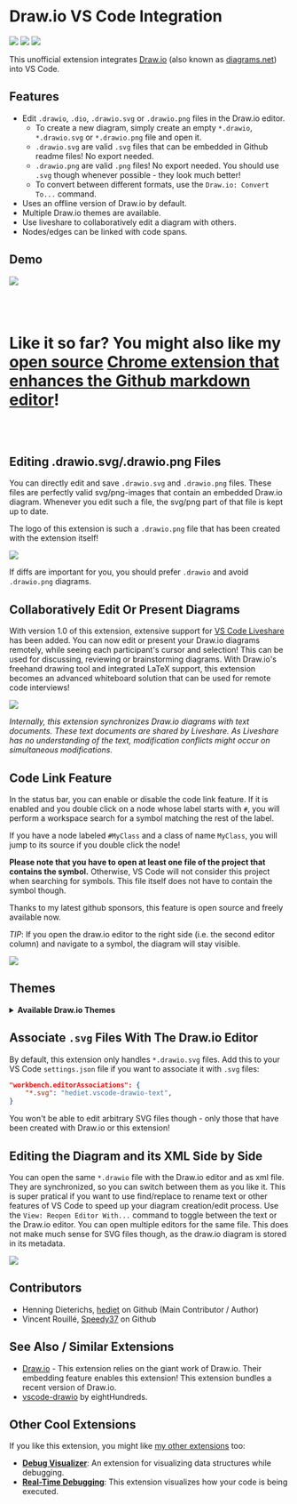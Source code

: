 # Draw.io VS Code Integration

[![](https://img.shields.io/static/v1?style=social&label=Sponsor&message=%E2%9D%A4&logo=GitHub&color&link=%3Curl%3E)](https://github.com/sponsors/hediet)
[![](https://img.shields.io/static/v1?style=social&label=Donate&message=%E2%9D%A4&logo=Paypal&color&link=%3Curl%3E)](https://www.paypal.com/cgi-bin/webscr?cmd=_s-xclick&hosted_button_id=ZP5F38L4C88UY&source=url)
[![](https://img.shields.io/twitter/follow/hediet_dev.svg?style=social)](https://twitter.com/intent/follow?screen_name=hediet_dev)

This unofficial extension integrates [Draw.io](https://app.diagrams.net/) (also known as [diagrams.net](https://github.com/hediet/vscode-drawio/blob/master/diagrams.net)) into VS Code.

## Features

-   Edit `.drawio`, `.dio`, `.drawio.svg` or `.drawio.png` files in the Draw.io editor.
    -   To create a new diagram, simply create an empty `*.drawio`, `*.drawio.svg` or `*.drawio.png` file and open it.
    -   `.drawio.svg` are valid `.svg` files that can be embedded in Github readme files! No export needed.
    -   `.drawio.png` are valid `.png` files! No export needed. You should use `.svg` though whenever possible - they look much better!
    -   To convert between different formats, use the `Draw.io: Convert To...` command.
-   Uses an offline version of Draw.io by default.
-   Multiple Draw.io themes are available.
-   Use liveshare to collaboratively edit a diagram with others.
-   Nodes/edges can be linked with code spans.

## Demo

![](https://github.com/hediet/vscode-drawio/raw/master/./docs/demo.gif)

<br />
<br />

# Like it so far? You might also like my [open source](https://github.com/hediet/chrome-ext-github-monaco) [Chrome extension that enhances the Github markdown editor](https://chrome.google.com/webstore/detail/monaco-markdown-editor-fo/mmpbdjdnmhgkpligeniippcgfmkgkpnf)!

<br />
<br />

## Editing .drawio.svg/.drawio.png Files

You can directly edit and save `.drawio.svg` and `.drawio.png` files.
These files are perfectly valid svg/png-images that contain an embedded Draw.io diagram.
Whenever you edit such a file, the svg/png part of that file is kept up to date.

The logo of this extension is such a `.drawio.png` file that has been created with the extension itself!

![](https://github.com/hediet/vscode-drawio/raw/master/./docs/drawio-png.gif)

If diffs are important for you, you should prefer `.drawio` and avoid `.drawio.png` diagrams.

## Collaboratively Edit Or Present Diagrams

With version 1.0 of this extension, extensive support for [VS Code Liveshare](https://visualstudio.microsoft.com/de/services/live-share/) has been added. You can now edit or present your Draw.io diagrams remotely, while seeing each participant's cursor and selection! This can be used for discussing, reviewing or brainstorming diagrams.
With Draw.io's freehand drawing tool and integrated LaTeX support, this extension becomes an advanced whiteboard solution that can be used for remote code interviews!

![](https://github.com/hediet/vscode-drawio/raw/master/./docs/liveshare-demo.gif)

_Internally, this extension synchronizes Draw.io diagrams with text documents.
These text documents are shared by Liveshare. As Liveshare has no understanding of the text, modification conflicts might occur on simultaneous modifications._

## Code Link Feature

In the status bar, you can enable or disable the code link feature.
If it is enabled and you double click on a node whose label starts with `#`,
you will perform a workspace search for a symbol matching the rest of the label.

If you have a node labeled `#MyClass` and a class of name `MyClass`, you will jump to its source if you double click the node!

**Please note that you have to open at least one file of the project that contains the symbol.**
Otherwise, VS Code will not consider this project when searching for symbols.
This file itself does not have to contain the symbol though.

Thanks to my latest github sponsors, this feature is open source and freely available now.

_TIP_: If you open the draw.io editor to the right side (i.e. the second editor column) and navigate to a symbol,
the diagram will stay visible.

![](https://github.com/hediet/vscode-drawio/raw/master/./docs/demo-code-link.gif)

## Themes

<details>
    <summary><b>Available Draw.io Themes</b></summary>
    <!-- Please use HTML syntax here so that it works for Github and mkdocs -->
    <ul>
        <li><p>Theme "atlas"</p><img src="https://github.com/hediet/vscode-drawio/raw/master/docs/theme-atlas.png" alt="atlas" width="800"></li>
        <li><p>Theme "Kennedy"</p><img src="https://github.com/hediet/vscode-drawio/raw/master/docs/theme-Kennedy.png" alt="Kennedy" width="800"></li>
        <li><p>Theme "min"</p><img src="https://github.com/hediet/vscode-drawio/raw/master/docs/theme-min.png" alt="min" width="800"</li>
        <li><p>Theme "dark"</p><img src="https://github.com/hediet/vscode-drawio/raw/master/docs/theme-dark.png" alt="dark" width="800"></li>
    </ul>
</details>

## Associate `.svg` Files With The Draw.io Editor

By default, this extension only handles `*.drawio.svg` files.
Add this to your VS Code `settings.json` file if you want to associate it with `.svg` files:

```json
"workbench.editorAssociations": {
    "*.svg": "hediet.vscode-drawio-text",
}
```

You won't be able to edit arbitrary SVG files though - only those that have been created with Draw.io or this extension!

## Editing the Diagram and its XML Side by Side

You can open the same `*.drawio` file with the Draw.io editor and as xml file.
They are synchronized, so you can switch between them as you like it.
This is super pratical if you want to use find/replace to rename text or other features of VS Code to speed up your diagram creation/edit process.
Use the `View: Reopen Editor With...` command to toggle between the text or the Draw.io editor. You can open multiple editors for the same file.
This does not make much sense for SVG files though, as the draw.io diagram is stored in its metadata.

![](https://github.com/hediet/vscode-drawio/raw/master/./docs/drawio-xml.gif)

## Contributors

-   Henning Dieterichs, [hediet](https://github.com/hediet) on Github (Main Contributor / Author)
-   Vincent Rouillé, [Speedy37](https://github.com/Speedy37) on Github

## See Also / Similar Extensions

-   [Draw.io](https://app.diagrams.net/) - This extension relies on the giant work of Draw.io. Their embedding feature enables this extension! This extension bundles a recent version of Draw.io.
-   [vscode-drawio](https://github.com/eightHundreds/vscode-drawio) by eightHundreds.

## Other Cool Extensions

If you like this extension, you might like [my other extensions](https://marketplace.visualstudio.com/search?term=henning%20dieterichs&target=VSCode) too:

-   **[Debug Visualizer](https://marketplace.visualstudio.com/items?itemName=hediet.debug-visualizer)**: An extension for visualizing data structures while debugging.
-   **[Real-Time Debugging](https://marketplace.visualstudio.com/items?itemName=hediet.realtime-debugging)**: This extension visualizes how your code is being executed.
